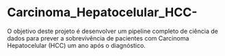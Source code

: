 # Carcinoma_Hepatocelular_HCC-
O objetivo deste projeto é desenvolver um pipeline completo de ciência de dados para prever a sobrevivência de pacientes com Carcinoma Hepatocelular (HCC) um ano após o diagnóstico.
